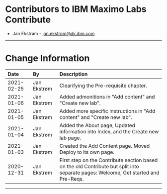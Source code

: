 
# Contributors to IBM Maximo Labs Contribute

- Jan Ekstrøm - <jan.ekstrom@dk.ibm.com>

---

# Change Information

|Date     |By             | Description                                           |
|:--------|:--------------|:------------------------------------------------------|
|2021-02-25|Jan Ekstrøm|Clearifying the Pre-requisite chapter.|
|2021-01-06|Jan Ekstrøm|Added admonitions in "Add content" and "Create new lab".|
|2021-01-05|Jan Ekstrøm|Added more specific instructions in "Add content" and "Create new lab".|
|2021-01-04|Jan Ekstrøm|Added the About page, Updated information into Index, and the Create new lab page. |
|2021-01-03|Jan Ekstrøm|Created the Add Content page. Moved Deploy to its own page.|
|2020-12-31|Jan Ekstrøm|First step on the Contribute section based on the old Contribute but split into separate pages: Welcome, Get started and Pre-Reqs. |

---
